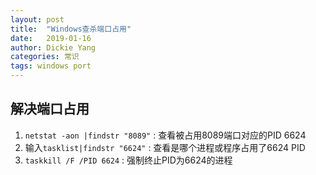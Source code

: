 ```yaml
---
layout: post
title:  "Windows查杀端口占用"
date:   2019-01-16
author: Dickie Yang
categories: 常识
tags: windows port
---
```

## 解决端口占用
1. `netstat -aon |findstr "8089"` : 查看被占用8089端口对应的PID 6624
2. 输入`tasklist|findstr "6624"` : 查看是哪个进程或程序占用了6624 PID
3. `taskkill /F /PID 6624` : 强制终止PID为6624的进程